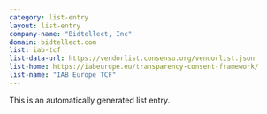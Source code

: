 ```yaml
---
category: list-entry
layout: list-entry
company-name: "Bidtellect, Inc"
domain: bidtellect.com
list: iab-tcf
list-data-url: https://vendorlist.consensu.org/vendorlist.json
list-home: https://iabeurope.eu/transparency-consent-framework/
list-name: "IAB Europe TCF"
---
```


This is an automatically generated list entry.
